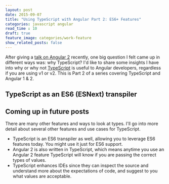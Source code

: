 ```yaml
---
layout: post
date: 2015-09-07
title: "Using TypeScript with Angular Part 2: ES6+ Features"
categories: javascript angular
read_time : 10
draft: true
feature_image: categories/work-feature
show_related_posts: false
---
```


After giving a [talk on Angular 2](http://www.meetup.com/AngularJS/events/224748092/) recently, one big question I felt came up in different ways was: why TypeScript? I'd like to share some insights I have into why or why not [TypeScript](typescriptlang.org) is useful to Angular developers, regardless if you are using v1 or v2. This is Part 2 of a series covering TypeScript and Angular 1 & 2.

## TypeScript as an ES6 (ESNext) transpiler



## Coming up in future posts

There are many other features and ways to look at types. I'll go into more detail about several other features and use cases for TypeScript.

* TypeScript is an ES6 transpiler as well, allowing you to leverage ES6 features today. You might use it just for ES6 support.
* Angular 2 is also written in TypeScript, which means anytime you use an Angular 2 feature TypeScript will know if you are passing the correct types of values.
* TypeScript enhances IDEs since they can inspect the source and understand more about the expectations of code, and suggest to you what values are acceptable.
